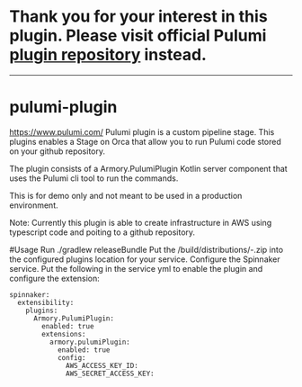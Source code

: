 # Thank you for your interest in this plugin. Please visit official Pulumi [plugin repository](https://github.com/pulumi/spinnaker-preconfigured-job-plugin) instead.

-------

# pulumi-plugin

https://www.pulumi.com/
Pulumi plugin is a custom pipeline stage. This plugins enables a Stage on Orca that allow you to run Pulumi code stored on your github repository.

The plugin consists of a Armory.PulumiPlugin Kotlin server component that uses the Pulumi cli tool to run the commands.

This is for demo only and not meant to be used in a production environment.

Note: Currently this plugin is able to create infrastructure in AWS using typescript code and poiting to a github repository.

#Usage
Run ./gradlew releaseBundle
Put the /build/distributions/<project>-<version>.zip into the configured plugins location for your service.
Configure the Spinnaker service. Put the following in the service yml to enable the plugin and configure the extension:

```
spinnaker:
  extensibility:
    plugins:
      Armory.PulumiPlugin:
        enabled: true
        extensions:
          armory.pulumiPlugin:
            enabled: true
            config:
              AWS_ACCESS_KEY_ID:
              AWS_SECRET_ACCESS_KEY:
```
